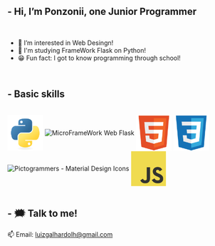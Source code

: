 ## - Hi, I’m Ponzonii, one Junior Programmer
<br>

- 👀 I’m interested in Web Desingn!
- 🌱 I'm studying FrameWork Flask on Python!
- 😁 Fun fact: I got to know programming through school!

<br>

## - Basic skills
<br>
<div style="display: inline_block">
  <img align="center" alt="Python" height="80" width="80" src="https://raw.githubusercontent.com/devicons/devicon/ca28c779441053191ff11710fe24a9e6c23690d6/icons/python/python-original.svg">
   <img align="center" alt="MicroFrameWork Web Flask" height="80" width="80" src="https://miro.medium.com/v2/resize:fit:1200/1*R07X0FhpZ_VupPZP3NpacA.png">
  <img align="center" alt="HTML" height="80" width="80" src="https://raw.githubusercontent.com/devicons/devicon/ca28c779441053191ff11710fe24a9e6c23690d6/icons/html5/html5-original.svg">
  <img align="center" alt="CSS" height="80" width="80" src="https://raw.githubusercontent.com/devicons/devicon/ca28c779441053191ff11710fe24a9e6c23690d6/icons/css3/css3-original.svg">
  <img align="center" alt="Pictogrammers - Material Design Icons" height="80" width="80" src="https://pictogrammers.com/images/libraries/mdi.svg">
  <img align="center" alt="Python" height="80" width="80" src="https://raw.githubusercontent.com/devicons/devicon/ca28c779441053191ff11710fe24a9e6c23690d6/icons/javascript/javascript-original.svg">
  
</div>

<br>

## - 🗯️ Talk to me!
📫 Email: luizgalhardolh@gmail.com
